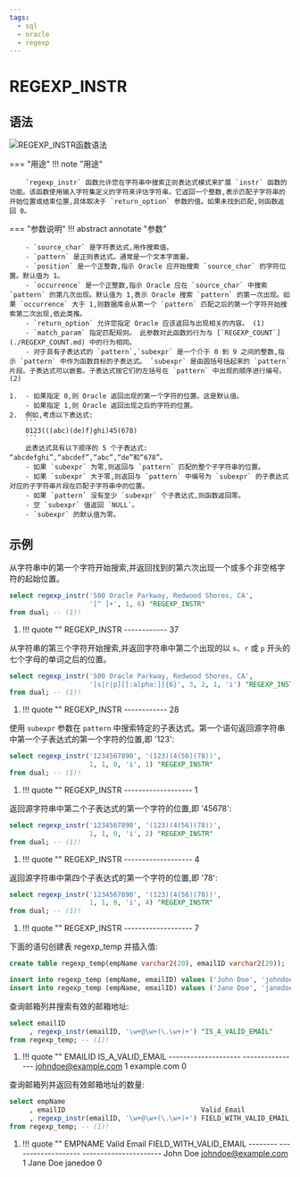 ```yaml
---
tags:
  - sql
  - oracle
  - regexp
---
```


# REGEXP_INSTR

## 语法

![REGEXP_INSTR函数语法](https://docs.oracle.com/en/database/oracle/oracle-database/19/sqlrf/img/regexp_instr.gif)

=== "用途"
    !!! note "用途"

        `regexp_instr` 函数允许您在字符串中搜索正则表达式模式来扩展 `instr` 函数的功能。该函数使用输入字符集定义的字符来评估字符串。它返回一个整数,表示匹配子字符串的开始位置或结束位置,具体取决于 `return_option` 参数的值。如果未找到匹配,则函数返回 0。

=== "参数说明"
    !!! abstract annotate "参数"

        - `source_char` 是字符表达式,用作搜索值。
        - `pattern` 是正则表达式。通常是一个文本字面量。
        - `position` 是一个正整数,指示 Oracle 应开始搜索 `source_char` 的字符位置。默认值为 1。
        - `occurrence` 是一个正整数,指示 Oracle 应在 `source_char` 中搜索 `pattern` 的第几次出现。默认值为 1,表示 Oracle 搜索 `pattern` 的第一次出现。如果 `occurrence` 大于 1,则数据库会从第一个 `pattern` 匹配之后的第一个字符开始搜索第二次出现,依此类推。
        - `return_option` 允许您指定 Oracle 应该返回与出现相关的内容。 (1)
        - `match_param` 指定匹配规则。 此参数对此函数的行为与 [`REGEXP_COUNT`](./REGEXP_COUNT.md) 中的行为相同。
        - 对于具有子表达式的 `pattern`,`subexpr` 是一个介于 0 到 9 之间的整数,指示 `pattern` 中作为函数目标的子表达式。 `subexpr` 是由圆括号括起来的 `pattern` 片段。子表达式可以嵌套。子表达式按它们的左括号在 `pattern` 中出现的顺序进行编号。 (2)

    1.  - 如果指定 0,则 Oracle 返回出现的第一个字符的位置。这是默认值。
        - 如果指定 1,则 Oracle 返回出现之后的字符的位置。
    2.  例如,考虑以下表达式:
        ```
        0123(((abc)(de)f)ghi)45(678)
        ```
        此表达式具有以下顺序的 5 个子表达式: “abcdefghi”,“abcdef”,“abc”,“de”和“678”。
        - 如果 `subexpr` 为零,则返回与 `pattern` 匹配的整个子字符串的位置。
        - 如果 `subexpr` 大于零,则返回与 `pattern` 中编号为 `subexpr` 的子表达式对应的子字符串片段在匹配子字符串中的位置。
        - 如果 `pattern` 没有至少 `subexpr` 个子表达式,则函数返回零。
        - 空 `subexpr` 值返回 `NULL`。
        - `subexpr` 的默认值为零。


## 示例

从字符串中的第一个字符开始搜索,并返回找到的第六次出现一个或多个非空格字符的起始位置。

```sql
select regexp_instr('500 Oracle Parkway, Redwood Shores, CA',
                    '[^ ]+', 1, 6) "REGEXP_INSTR"
from dual; -- (1)!
``` 

1.  !!! quote ""
        REGEXP_INSTR
        ------------
                  37


从字符串的第三个字符开始搜索,并返回字符串中第二个出现的以 `s`、`r` 或 `p` 开头的七个字母的单词之后的位置。

```sql
select regexp_instr('500 Oracle Parkway, Redwood Shores, CA',
                    '[s|r|p][[:alpha:]]{6}', 3, 2, 1, 'i') "REGEXP_INSTR"
from dual; -- (1)!
```

1.  !!! quote ""
        REGEXP_INSTR
        ------------
                  28

使用 `subexpr` 参数在 `pattern` 中搜索特定的子表达式。第一个语句返回源字符串中第一个子表达式的第一个字符的位置,即 '123':

```sql
select regexp_instr('1234567890', '(123)(4(56)(78))',
                    1, 1, 0, 'i', 1) "REGEXP_INSTR"
from dual; -- (1)!
```

1.  !!! quote ""
        REGEXP_INSTR
        -------------------
        1


返回源字符串中第二个子表达式的第一个字符的位置,即 '45678':

```sql
select regexp_instr('1234567890', '(123)(4(56)(78))',
                    1, 1, 0, 'i', 2) "REGEXP_INSTR"
from dual; -- (1)!
```

1.  !!! quote ""
        REGEXP_INSTR
        -------------------
        4

返回源字符串中第四个子表达式的第一个字符的位置,即 '78':

```sql
select regexp_instr('1234567890', '(123)(4(56)(78))',
                    1, 1, 0, 'i', 4) "REGEXP_INSTR"
from dual; -- (1)!
```

1.  !!! quote ""
        REGEXP_INSTR
        -------------------
        7


下面的语句创建表 regexp_temp 并插入值:

```sql
create table regexp_temp(empName varchar2(20), emailID varchar2(20));

insert into regexp_temp (empName, emailID) values ('John Doe', 'johndoe@example.com');
insert into regexp_temp (empName, emailID) values ('Jane Doe', 'janedoe');
```

查询邮箱列并搜索有效的邮箱地址:

```sql
select emailID
     , regexp_instr(emailID, '\w+@\w+(\.\w+)+') "IS_A_VALID_EMAIL"
from regexp_temp; -- (1)!
```

1.  !!! quote ""
        EMAILID 	     IS_A_VALID_EMAIL
        -------------------- ----------------
        johndoe@example.com		    1
        example.com			    	0

查询邮箱列并返回有效邮箱地址的数量:

```sql
select empName
     , emailID                                  Valid_Email
     , regexp_instr(emailID, '\w+@\w+(\.\w+)+') FIELD_WITH_VALID_EMAIL
from regexp_temp; -- (1)!
```

1.  !!! quote ""
        EMPNAME		Valid Email			FIELD_WITH_VALID_EMAIL
        --------	-------------------	----------------------
        John Doe	johndoe@example.com	1
        Jane Doe	janedoe				0	


